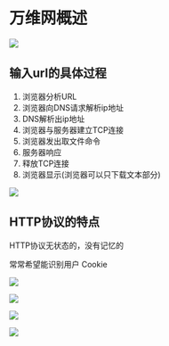# 万维网概述
![](https://files.mdnice.com/user/8332/87a55807-bc78-4143-88d0-61391dddbcd7.png)




## 输入url的具体过程
1. 浏览器分析URL
2. 浏览器向DNS请求解析ip地址
3. DNS解析出ip地址
4. 浏览器与服务器建立TCP连接
5. 浏览器发出取文件命令
6. 服务器响应
7. 释放TCP连接
8. 浏览器显示(浏览器可以只下载文本部分)


![](https://files.mdnice.com/user/8332/d782b873-f100-4a2d-94d3-c484cd7f8e81.png)


## HTTP协议的特点

HTTP协议无状态的，没有记忆的

常常希望能识别用户 Cookie


![](https://files.mdnice.com/user/8332/4d3923f0-4ae7-4e52-a532-3cee9489a7d7.png)



![](https://files.mdnice.com/user/8332/81237a02-4635-4eda-94ac-0db54231b4e9.png)




![](https://files.mdnice.com/user/8332/a36b0774-7721-43eb-bc26-7bf1be5b8b46.png)


![](https://files.mdnice.com/user/8332/96bb3752-f453-4b85-a091-6f161cbbdde8.png)

